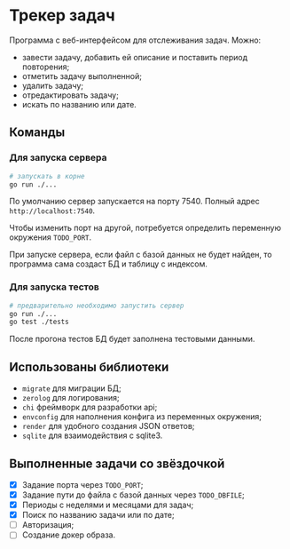 # Трекер задач

Программа с веб-интерфейсом для отслеживания задач. 
Можно:
- завести задачу, добавить ей описание и поставить период повторения;
- отметить задачу выполненной;
- удалить задачу;
- отредактировать задачу;
- искать по названию или дате.

## Команды
### Для запуска сервера
```bash
# запускать в корне
go run ./...
```
По умолчанию сервер запускается на порту 7540.
Полный адрес `http://localhost:7540`.

Чтобы изменить порт на другой, потребуется определить переменную окружения `TODO_PORT`.

При запуске сервера, если файл с базой данных не будет найден, то программа сама создаст БД и таблицу с индексом.
### Для запуска тестов
```bash
# предварительно необходимо запустить сервер
go run ./...
go test ./tests
```
После прогона тестов БД будет заполнена тестовыми данными.

## Использованы библиотеки
- `migrate` для миграции БД;
- `zerolog` для логирования;
- `chi` фреймворк для разработки api;
- `envconfig` для наполнения конфига из переменных окружения;
- `render` для удобного создания JSON ответов;
- `sqlite` для взаимодействия с sqlite3.

## Выполненные задачи со звёздочкой
- [x] Задание порта через `TODO_PORT`;
- [x] Задание пути до файла с базой данных через `TODO_DBFILE`;
- [x] Периоды с неделями и месяцами для задач;
- [x] Поиск по названию задачи или по дате;
- [ ] Авторизация;
- [ ] Создание докер образа.
